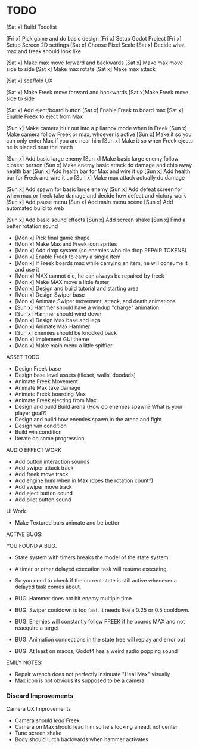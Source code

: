 # TODO

[Sat x] Build Todolist

[Fri x] Pick game and do basic design
[Fri x] Setup Godot Project
[Fri x] Setup Screen 2D settings
[Sat x] Choose Pixel Scale
[Sat x] Decide what max and freak should look like

[Sat x] Make max move forward and backwards
[Sat x] Make max move side to side
[Sat x] Make max rotate
[Sat x] Make max attack

[Sat x] scaffold UX

[Sat x] Make Freek move forward and backwards
[Sat x]Make Freek move side to side

[Sat x] Add eject/board button
[Sat x] Enable Freek to board max
[Sat x] Enable Freek to eject from Max

[Sun x] Make camera blur out into a pillarbox mode when in Freek
[Sun x] Make camera follow Freek or max, whoever is active
[Sun x] Make it so you can only enter Max if you are near him
[Sun x] Make it so when Freek ejects he is placed near the mech

[Sun x] Add basic large enemy
[Sun x] Make basic large enemy follow closest person
[Sun x] Make enemy basic attack do damage and chip away health bar
[Sun x] Add health bar for Max and wire it up
[Sun x] Add health bar for Freek and wire it up
[Sun x] Make max attack actually do damage

[Sun x] Add spawn for basic large enemy
[Sun x] Add defeat screen for when max or freek take damage and decide how defeat and victory work
[Sun x] Add pause menu
[Sun x] Add main menu scene
[Sun x] Add automated build to web

[Sun x] Add basic sound effects
[Sun x] Add screen shake
[Sun x] Find a better rotation sound


* [Mon x] Pick final game shape
* [Mon x] Make Max and Freek icon sprites
* [Mon x] Add drop system (so enemies who die drop REPAIR TOKENS)
* [Mon x] Enable Freek to carry a single item
* [Mon x] If Freek boards max while carrying an item, he will consume it and use it
* [Mon x] MAX cannot die, he can always be repaired by freek
* [Mon x] Make MAX move a little faster
* [Mon x] Design and build tutorial and starting area
* [Mon x] Design Swiper base
* [Mon x] Animate Swiper movement, attack, and death animations
* [Sun x] Hammer should have a windup "charge" animation
* [Sun x] Hammer should wind down
* [Mon x] Design Max base and legs
* [Mon x] Animate Max Hammer
* [Sun x] Enemies should be knocked back
* [Mon x] Implement GUI theme
* [Mon x] Make main menu a little spiffier

ASSET TODO

* Design Freek base
* Design base level assets (tileset, walls, doodads)
* Animate Freek Movement
* Animate Max take damage
* Animate Freek boarding Max
* Animate Freek ejecting from Max
* Design and build Build arena
	(How do enemies spawn? What is your player goal?)
* Design and build how enemies spawn in the arena and fight
* Design win condition
* Build win condition
* Iterate on some progression

AUDIO EFFECT WORK
* Add button interaction sounds
* Add swiper attack track
* Add freek move track
* Add engine hum when in Max (does the rotation count?)
* Add swiper move track
* Add eject button sound
* Add pilot button sound

UI Work
* Make Textured bars animate and be better

ACTIVE BUGS:

YOU FOUND A BUG.
* State system with timers breaks the model of the state system.
* A timer or other delayed execution task will resume executing.
* So you need to check if the current state is still active whenever a delayed task comes about.

* BUG: Hammer does not hit enemy multiple time
* BUG: Swiper cooldown is too fast. It needs like a 0.25 or 0.5 cooldown.
* BUG: Enemies will constantly follow FREEK if he boards MAX and not reacquire a target
* BUG: Animation connections in the state tree will replay and error out
* BUG: At least on macos, Godot4 has a weird audio popping sound

EMILY NOTES:

* Repair wrench does not perfectly insinuate "Heal Max" visually
* Max icon is not obvious its supposed to be a camera


### Discard Improvements

Camera UX Improvements

* Camera should _lead_ Freek
* Camera on Max should lead him so he's looking ahead, not center
* Tune screen shake
* Body should lurch backwards when hammer activates